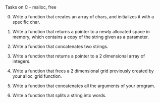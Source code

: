 Tasks on C - malloc, free

0. Write a function that creates an array of chars, and initializes it with a specific char.

1. Write a function that returns a pointer to a newly allocated space in memory, which contains a copy of the string given as a parameter.

2. Write a function that concatenates two strings.

3. Write a function that returns a pointer to a 2 dimensional array of integers.

4. Write a function that frees a 2 dimensional grid previously created by your alloc_grid function.

5. Write a function that concatenates all the arguments of your program.

6. Write a function that splits a string into words. 
